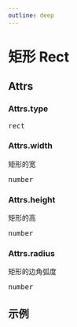 ```yaml
---
outline: deep
---
```


# 矩形 Rect

## Attrs

### Attrs.type
<pre>rect</pre>

### Attrs.width
矩形的宽
<pre>number</pre>

### Attrs.height
矩形的高
<pre>number</pre>

### Attrs.radius
矩形的边角弧度
<pre>number</pre>


## 示例
<div id="canvans"   style="width: 688px; height: 300px" ></div>

<script setup>
import { NetaGraph } from '../../src/core'
import { onMounted } from 'vue'
onMounted(() => {

  const graph= new NetaGraph({
    rendererType: 'canvas',
    el: document.getElementById("canvans"),
    backgroundColor: "#ffe",
  }); 

  const model1 = {
    nodes: [{
    id: "node1",
    label: "rect",
    type: "rect",
    x: 100,
    y: 100,
    width: 200,
    height: 100,

    },{
      id: "node2",
      label: "rect",
      type: "rect",
      x: 400,
      y: 100,
      width: 200,
      height: 100,
      radius: 10,
  
    }]
  }

  graph.read(model1)
  graph.render();
})
</script>

